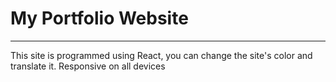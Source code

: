# My Portfolio Website
<hr>
This site is programmed using React, you can change the site's color and translate it.
Responsive on all devices
